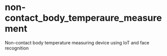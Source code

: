 # non-contact_body_temperaure_measurement
Non-contact body temperature measuring device using IoT and face recognition
